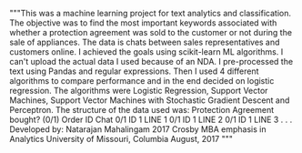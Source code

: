 """This was a machine learning project for text analytics and classification. The objective was to find the most important keywords 
associated with whether a protection agreement was sold to the customer or not during the sale of appliances. The data is chats between 
sales representatives and customers online. I achieved the goals using scikit-learn ML algorithms. I can't upload the actual data I used 
because of an NDA. I pre-processed the text using Pandas and regular expressions. Then I used 4 different algorithms to compare 
performance and in the end decided on logistic regression. The algorithms were Logistic Regression, Support Vector Machines, 
Support Vector Machines with Stochastic Gradient Descent and Perceptron. The structure of the data used was:
Protection Agreement bought? (0/1)		Order ID		Chat
0/1										ID 1			LINE 1
0/1										ID 1			LINE 2
0/1										ID 1			LINE 3
.
.
.
Developed by:
   Natarajan Mahalingam
   2017 Crosby MBA emphasis in Analytics
   University of Missouri, Columbia
   August, 2017
"""
